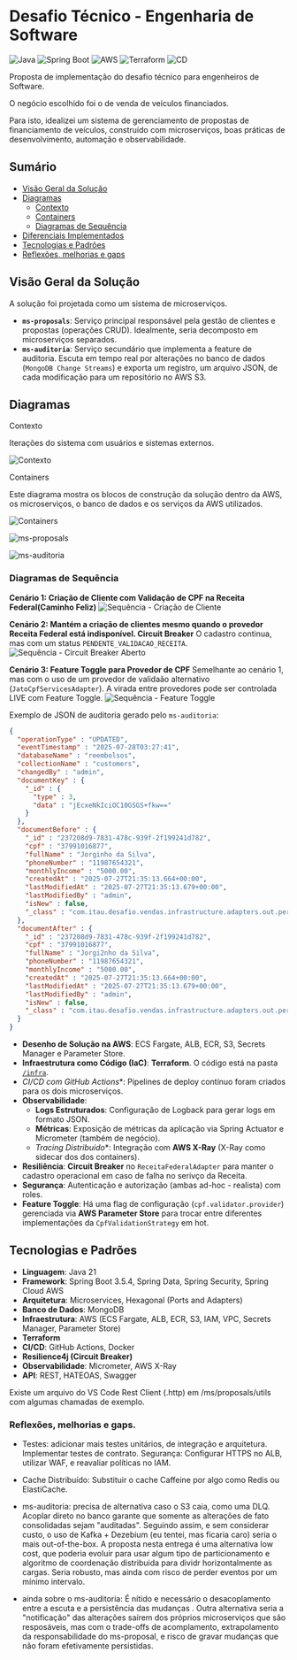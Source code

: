 # Desafio Técnico - Engenharia de Software

![Java](https://img.shields.io/badge/Java-21-blue.svg)
![Spring Boot](https://img.shields.io/badge/Spring%20Boot-3.5.4-brightgreen.svg)
![AWS](https://img.shields.io/badge/AWS-ECS%20|%20ECR-orange.svg|%20S3%20.svg)
![Terraform](https://img.shields.io/badge/Terraform-IaC-blueviolet.svg)
![CD](https://img.shields.io/badge/CI/CD-GitHub%20Actions-lightgrey.svg)

Proposta de implementação do desafio técnico para engenheiros de Software.


O negócio escolhido foi o de venda de veículos financiados.

Para isto, idealizei um sistema de gerenciamento de propostas de financiamento de veículos, construído com microserviços, boas práticas de desenvolvimento, automação e observabilidade.

## Sumário

- [Visão Geral da Solução](#visão-geral-da-solução)
- [Diagramas ](#diagramas)
  - [Contexto](#contexto)
  - [Containers](#containers)
  - [Diagramas de Sequência](#diagramas-de-sequência)
- [Diferenciais Implementados](#diferenciais-implementados)
- [Tecnologias e Padrões](#tecnologias-e-padrões)
- [Reflexões, melhorias e gaps](#reflexões-melhorias-e-gaps)

## Visão Geral da Solução

A solução foi projetada como um sistema de microserviços.

- **`ms-proposals`**: Serviço principal responsável pela gestão de clientes e propostas (operações CRUD). Idealmente, seria decomposto em microserviços separados.
- **`ms-auditoria`**: Serviço secundário que implementa a feature de auditoria. Escuta em tempo real por alterações no banco de dados (`MongoDB Change Streams`) e exporta um registro, um arquivo JSON, de cada modificação para um repositório no AWS S3.

## Diagramas

Contexto

Iterações do sistema com usuários e sistemas externos.

![Contexto](/docs/1.Contexto%20do%20Sistema%20de%20Vendas.png)

Containers

Este diagrama mostra os blocos de construção da solução dentro da AWS, os microserviços, o banco de dados e os serviços da AWS utilizados.

![Containers](/docs/2.Containers%20do%20Sistema%20de%20Vendas.png)

![ms-proposals](/docs/3.Componentes%20do%20ms-proposals.png)

![ms-auditoria](/docs/4.Componentes%20do%20ms-auditoria.png)

### Diagramas de Sequência

**Cenário 1: Criação de Cliente com Validação de CPF na Receita Federal(Caminho Feliz)**
![Sequência - Criação de Cliente](/docs/5caminho-feliz-cpf-receita.png)

**Cenário 2: Mantém a criação de clientes mesmo quando o provedor Receita Federal está indisponível. Circuit Breaker**
O cadastro continua, mas com um status `PENDENTE_VALIDACAO_RECEITA`.
![Sequência - Circuit Breaker Aberto](/docs/8.caminho-feliz-cpf-receita-circuit-aberto.png)

**Cenário 3: Feature Toggle para Provedor de CPF**
Semelhante ao cenário 1, mas com o uso de um provedor de validaão alternativo (`JatoCpfServicesAdapter`).
A virada entre provedores pode ser controlada LIVE com Feature Toggle.
![Sequência - Feature Toggle](/docs/7.caminho-feliz-cpf-jatocpf.png)

Exemplo de JSON de auditoria gerado pelo `ms-auditoria`:
```json
{
  "operationType" : "UPDATED",
  "eventTimestamp" : "2025-07-28T03:27:41",
  "databaseName" : "reembolsos",
  "collectionName" : "customers",
  "changedBy" : "admin",
  "documentKey" : {
    "_id" : {
      "type" : 3,
      "data" : "jEcxeNkIciOC10GSGS+fkw=="
    }
  },
  "documentBefore" : {
    "_id" : "237208d9-7831-478c-939f-2f199241d782",
    "cpf" : "37991016877",
    "fullName" : "Jorginho da Silva",
    "phoneNumber" : "11987654321",
    "monthlyIncome" : "5000.00",
    "createdAt" : "2025-07-27T21:35:13.664+00:00",
    "lastModifiedAt" : "2025-07-27T21:35:13.679+00:00",
    "lastModifiedBy" : "admin",
    "isNew" : false,
    "_class" : "com.itau.desafio.vendas.infrastructure.adapters.out.persistence.mongodb.documents.CustomerDocument"
  },
  "documentAfter" : {
    "_id" : "237208d9-7831-478c-939f-2f199241d782",
    "cpf" : "37991016877",
    "fullName" : "Jorgi2nho da Silva",
    "phoneNumber" : "11987654321",
    "monthlyIncome" : "5000.00",
    "createdAt" : "2025-07-27T21:35:13.664+00:00",
    "lastModifiedAt" : "2025-07-27T21:35:13.679+00:00",
    "lastModifiedBy" : "admin",
    "isNew" : false,
    "_class" : "com.itau.desafio.vendas.infrastructure.adapters.out.persistence.mongodb.documents.CustomerDocument"
  }
}

```

-   **Desenho de Solução na AWS**: ECS Fargate, ALB, ECR, S3, Secrets Manager e Parameter Store.
-   **Infraestrutura como Código (IaC)**: **Terraform**. O código está na pasta [`/infra`](./infra).
-   *CI/CD com GitHub Actions**: Pipelines de deploy contínuo foram criados para os dois microserviços.
-   **Observabilidade**:
    -   **Logs Estruturados**: Configuração de Logback para gerar logs em formato JSON.
    -   **Métricas**: Exposição de métricas da aplicação via Spring Actuator e Micrometer (também de negócio).
    -   *Tracing Distribuido**: Integração com **AWS X-Ray** (X-Ray como sidecar dos dos containers).
-   **Resiliência**: **Circuit Breaker** no `ReceitaFederalAdapter` para manter o cadastro operacional em caso de falha no serivço da Receita.
-   **Segurança**: Autenticação e autorização (ambas ad-hoc - realista) com roles.
-   **Feature Toggle**: Há uma flag de configuração (`cpf.validator.provider`) gerenciada via **AWS Parameter Store** para trocar entre diferentes implementações da `CpfValidationStrategy` em hot.

## Tecnologias e Padrões

-   **Linguagem**: Java 21
-   **Framework**: Spring Boot 3.5.4, Spring Data, Spring Security, Spring Cloud AWS
-   **Arquitetura**: Microservices, Hexagonal (Ports and Adapters)
-   **Banco de Dados**: MongoDB
-   **Infraestrutura**: AWS (ECS Fargate, ALB, ECR, S3, IAM, VPC, Secrets Manager, Parameter Store)
-   **Terraform**
-   **CI/CD**: GitHub Actions, Docker
-   **Resilience4j (Circuit Breaker)**
-   **Observabilidade**: Micrometer, AWS X-Ray
-   **API**: REST, HATEOAS, Swagger

Existe um arquivo do VS Code Rest Client (.http) em /ms/proposals/utils com algumas chamadas de exemplo.

### Reflexões, melhorias e gaps.
- Testes: adicionar mais testes unitários, de integração e arquitetura. Implementar testes de contrato.
Segurança: Configurar HTTPS no ALB, utilizar WAF, e reavaliar políticas no IAM.
- Cache Distribuído: Substituir o cache Caffeine por algo como Redis ou ElastiCache.

- ms-auditoria: precisa de alternativa caso o S3 caia, como uma DLQ.
Acoplar direto no banco garante que somente as alterações de fato consolidadas sejam "auditadas".
Seguindo assim, e sem considerar custo, o uso de Kafka + Dezebium (eu tentei, mas ficaria caro) seria o mais out-of-the-box.
A proposta nesta entrega é uma alternativa low cost, que poderia evoluir para usar algum tipo de particionamento e algoritmo de coordenação distribuida para dividr horizontalmente as cargas. Seria robusto, mas ainda com risco de perder eventos por um mínimo intervalo.

- ainda sobre o ms-auditoria: É nítido e necessário o desacoplamento entre a escuta e a persistência das mudanças .
Outra alternativa seria a "notificação" das alterações saírem dos próprios microserviços que são resposáveis, mas com o trade-offs de acomplamento, extrapolamento da responsabilidade do ms-proposal, e risco de gravar mudanças que não foram efetivamente persistidas.
